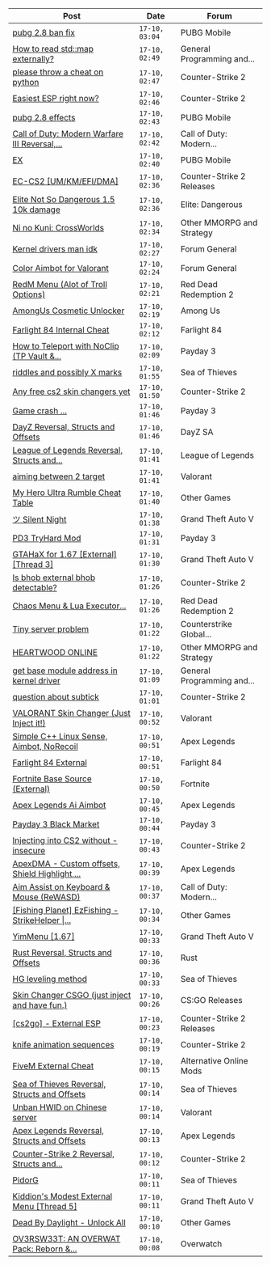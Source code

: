|Post|Date|Forum|
|----|----|-----|
|[pubg 2.8 ban fix](https://www.unknowncheats.me/forum/pubg-mobile/606687-pubg-2-8-ban-fix.html)|`17-10, 03:04`|PUBG Mobile|
|[How to read std::map externally?](https://www.unknowncheats.me/forum/general-programming-and-reversing/606686-read-std-map-externally.html)|`17-10, 02:49`|General Programming and...|
|[please throw a cheat on python](https://www.unknowncheats.me/forum/counter-strike-2-a/606685-please-throw-cheat-python.html)|`17-10, 02:47`|Counter-Strike 2|
|[Easiest ESP right now?](https://www.unknowncheats.me/forum/counter-strike-2-a/606684-easiest-esp.html)|`17-10, 02:46`|Counter-Strike 2|
|[pubg 2.8 effects](https://www.unknowncheats.me/forum/pubg-mobile/606441-pubg-2-8-effects.html)|`17-10, 02:43`|PUBG Mobile|
|[Call of Duty: Modern Warfare III Reversal,...](https://www.unknowncheats.me/forum/call-of-duty-modern-warfare-iii/605287-call-duty-modern-warfare-iii-reversal-structs-offsets.html)|`17-10, 02:42`|Call of Duty: Modern...|
|[EX](https://www.unknowncheats.me/forum/pubg-mobile/606683-ex.html)|`17-10, 02:40`|PUBG Mobile|
|[EC-CS2 \[UM/KM/EFI/DMA\]](https://www.unknowncheats.me/forum/counter-strike-2-releases/604514-ec-cs2-um-km-efi-dma.html)|`17-10, 02:36`|Counter-Strike 2 Releases|
|[Elite Not So Dangerous 1.5 10k damage](https://www.unknowncheats.me/forum/elite-dangerous/583546-elite-dangerous-1-5-10k-damage.html)|`17-10, 02:36`|Elite: Dangerous|
|[Ni no Kuni: CrossWorlds](https://www.unknowncheats.me/forum/other-mmorpg-and-strategy/500789-ni-kuni-crossworlds.html)|`17-10, 02:34`|Other MMORPG and Strategy|
|[Kernel drivers man idk](https://www.unknowncheats.me/forum/forum-general/606680-kernel-drivers-idk.html)|`17-10, 02:27`|Forum General|
|[Color Aimbot for Valorant](https://www.unknowncheats.me/forum/forum-general/606679-color-aimbot-valorant.html)|`17-10, 02:24`|Forum General|
|[RedM Menu (Alot of Troll Options)](https://www.unknowncheats.me/forum/red-dead-redemption-2-a/595747-redm-menu-alot-troll-options.html)|`17-10, 02:21`|Red Dead Redemption 2|
|[AmongUs Cosmetic Unlocker](https://www.unknowncheats.me/forum/among-us/496178-amongus-cosmetic-unlocker.html)|`17-10, 02:19`|Among Us|
|[Farlight 84 Internal Cheat](https://www.unknowncheats.me/forum/farlight-84-a/595407-farlight-84-internal-cheat.html)|`17-10, 02:12`|Farlight 84|
|[How to Teleport with NoClip (TP Vault &...](https://www.unknowncheats.me/forum/payday-3-a/606133-teleport-noclip-tp-vault-noclip.html)|`17-10, 02:09`|Payday 3|
|[riddles and possibly X marks](https://www.unknowncheats.me/forum/sea-of-thieves/606536-riddles-possibly-marks.html)|`17-10, 01:55`|Sea of Thieves|
|[Any free cs2 skin changers yet](https://www.unknowncheats.me/forum/counter-strike-2-a/606217-free-cs2-skin-changers.html)|`17-10, 01:50`|Counter-Strike 2|
|[Game crash ...](https://www.unknowncheats.me/forum/payday-3-a/606416-game-crash.html)|`17-10, 01:46`|Payday 3|
|[DayZ Reversal, Structs and Offsets](https://www.unknowncheats.me/forum/dayz-sa/104269-dayz-reversal-structs-offsets.html)|`17-10, 01:46`|DayZ SA|
|[League of Legends Reversal, Structs and...](https://www.unknowncheats.me/forum/league-of-legends/310587-league-legends-reversal-structs-offsets.html)|`17-10, 01:41`|League of Legends|
|[aiming between 2 target](https://www.unknowncheats.me/forum/valorant/605215-aiming-2-target.html)|`17-10, 01:41`|Valorant|
|[My Hero Ultra Rumble Cheat Table](https://www.unknowncheats.me/forum/other-games/604426-hero-ultra-rumble-cheat-table.html)|`17-10, 01:40`|Other Games|
|[ツ Silent Night](https://www.unknowncheats.me/forum/grand-theft-auto-v/604599-silent-night.html)|`17-10, 01:38`|Grand Theft Auto V|
|[PD3 TryHard Mod](https://www.unknowncheats.me/forum/payday-3-a/604960-pd3-tryhard-mod.html)|`17-10, 01:31`|Payday 3|
|[GTAHaX for 1.67 \[External\] \[Thread 3\]](https://www.unknowncheats.me/forum/grand-theft-auto-v/461672-gtahax-1-67-external-thread-3-a.html)|`17-10, 01:30`|Grand Theft Auto V|
|[Is bhob external bhob detectable?](https://www.unknowncheats.me/forum/counter-strike-2-a/606378-bhob-external-bhob-detectable.html)|`17-10, 01:26`|Counter-Strike 2|
|[Chaos Menu & Lua Executor...](https://www.unknowncheats.me/forum/red-dead-redemption-2-a/593368-chaos-menu-lua-executor-redm.html)|`17-10, 01:26`|Red Dead Redemption 2|
|[Tiny server problem](https://www.unknowncheats.me/forum/counterstrike-global-offensive/606631-tiny-server.html)|`17-10, 01:22`|Counterstrike Global...|
|[HEARTWOOD ONLINE](https://www.unknowncheats.me/forum/other-mmorpg-and-strategy/597778-heartwood-online.html)|`17-10, 01:22`|Other MMORPG and Strategy|
|[get base module address in kernel driver](https://www.unknowncheats.me/forum/general-programming-and-reversing/606499-base-module-address-kernel-driver.html)|`17-10, 01:09`|General Programming and...|
|[question about subtick](https://www.unknowncheats.me/forum/counter-strike-2-a/606626-question-subtick.html)|`17-10, 01:01`|Counter-Strike 2|
|[VALORANT Skin Changer (Just Inject it!)](https://www.unknowncheats.me/forum/valorant/517551-valorant-skin-changer-inject.html)|`17-10, 00:52`|Valorant|
|[Simple C++ Linux Sense, Aimbot, NoRecoil](https://www.unknowncheats.me/forum/apex-legends/515784-simple-linux-sense-aimbot-norecoil.html)|`17-10, 00:51`|Apex Legends|
|[Farlight 84 External](https://www.unknowncheats.me/forum/farlight-84-a/598853-farlight-84-external.html)|`17-10, 00:51`|Farlight 84|
|[Fortnite Base Source (External)](https://www.unknowncheats.me/forum/fortnite/606175-fortnite-base-source-external.html)|`17-10, 00:50`|Fortnite|
|[Apex Legends Ai Aimbot](https://www.unknowncheats.me/forum/apex-legends/606572-apex-legends-ai-aimbot.html)|`17-10, 00:45`|Apex Legends|
|[Payday 3 Black Market](https://www.unknowncheats.me/forum/payday-3-a/606667-payday-3-black-market.html)|`17-10, 00:44`|Payday 3|
|[Injecting into CS2 without -insecure](https://www.unknowncheats.me/forum/counter-strike-2-a/606665-injecting-cs2-insecure.html)|`17-10, 00:43`|Counter-Strike 2|
|[ApexDMA - Custom offsets, Shield Highlight,...](https://www.unknowncheats.me/forum/apex-legends/606367-apexdma-custom-offsets-shield-highlight-spectators.html)|`17-10, 00:39`|Apex Legends|
|[Aim Assist on Keyboard & Mouse (ReWASD)](https://www.unknowncheats.me/forum/call-of-duty-modern-warfare-iii/600587-aim-assist-keyboard-mouse-rewasd.html)|`17-10, 00:37`|Call of Duty: Modern...|
|[\[Fishing Planet\] EzFishing - StrikeHelper \|...](https://www.unknowncheats.me/forum/other-games/503582-fishing-planet-ezfishing-strikehelper-fish-fight-free-premium.html)|`17-10, 00:34`|Other Games|
|[YimMenu \[1.67\]](https://www.unknowncheats.me/forum/grand-theft-auto-v/476972-yimmenu-1-67-a.html)|`17-10, 00:33`|Grand Theft Auto V|
|[Rust Reversal, Structs and Offsets](https://www.unknowncheats.me/forum/rust/164256-rust-reversal-structs-offsets.html)|`17-10, 00:36`|Rust|
|[HG leveling method](https://www.unknowncheats.me/forum/sea-of-thieves/600091-hg-leveling-method.html)|`17-10, 00:33`|Sea of Thieves|
|[Skin Changer CSGO (just inject and have fun.)](https://www.unknowncheats.me/forum/cs-go-releases/592609-skin-changer-csgo-inject-fun.html)|`17-10, 00:26`|CS:GO Releases|
|[\[cs2go\] - External ESP](https://www.unknowncheats.me/forum/counter-strike-2-releases/605464-cs2go-external-esp.html)|`17-10, 00:23`|Counter-Strike 2 Releases|
|[knife animation sequences](https://www.unknowncheats.me/forum/counter-strike-2-a/606544-knife-animation-sequences.html)|`17-10, 00:19`|Counter-Strike 2|
|[FiveM External Cheat](https://www.unknowncheats.me/forum/alternative-online-mods/606221-fivem-external-cheat.html)|`17-10, 00:15`|Alternative Online Mods|
|[Sea of Thieves Reversal, Structs and Offsets](https://www.unknowncheats.me/forum/sea-of-thieves/278391-sea-thieves-reversal-structs-offsets.html)|`17-10, 00:14`|Sea of Thieves|
|[Unban HWID on Chinese server](https://www.unknowncheats.me/forum/valorant/606660-unban-hwid-chinese-server.html)|`17-10, 00:14`|Valorant|
|[Apex Legends Reversal, Structs and Offsets](https://www.unknowncheats.me/forum/apex-legends/319804-apex-legends-reversal-structs-offsets.html)|`17-10, 00:13`|Apex Legends|
|[Counter-Strike 2 Reversal, Structs and...](https://www.unknowncheats.me/forum/counter-strike-2-a/576077-counter-strike-2-reversal-structs-offsets.html)|`17-10, 00:12`|Counter-Strike 2|
|[PidorG](https://www.unknowncheats.me/forum/sea-of-thieves/606576-pidorg.html)|`17-10, 00:11`|Sea of Thieves|
|[Kiddion's Modest External Menu \[Thread 5\]](https://www.unknowncheats.me/forum/grand-theft-auto-v/576854-kiddions-modest-external-menu-thread-5-a.html)|`17-10, 00:11`|Grand Theft Auto V|
|[Dead By Daylight - Unlock All](https://www.unknowncheats.me/forum/other-games/605988-dead-daylight-unlock.html)|`17-10, 00:10`|Other Games|
|[OV3RSW33T: AN OVERWAT Pack: Reborn &...](https://www.unknowncheats.me/forum/overwatch/603412-ov3rsw33t-overwat-pack-reborn-recoded.html)|`17-10, 00:08`|Overwatch|
